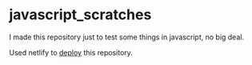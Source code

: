 # javascript_scratches

I made this repository just to test some things in javascript, no big deal.

Used netlify to [deploy]() this repository.
